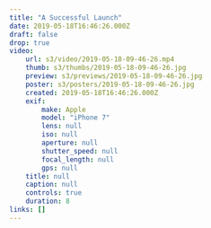 ```yaml
---
title: "A Successful Launch"
date: 2019-05-18T16:46:26.000Z
draft: false
drop: true
video:
    url: s3/video/2019-05-18-09-46-26.mp4
    thumb: s3/thumbs/2019-05-18-09-46-26.jpg
    preview: s3/previews/2019-05-18-09-46-26.jpg
    poster: s3/posters/2019-05-18-09-46-26.jpg
    created: 2019-05-18T16:46:26.000Z
    exif:
        make: Apple
        model: "iPhone 7"
        lens: null
        iso: null
        aperture: null
        shutter_speed: null
        focal_length: null
        gps: null
    title: null
    caption: null
    controls: true
    duration: 8
links: []
---
```

